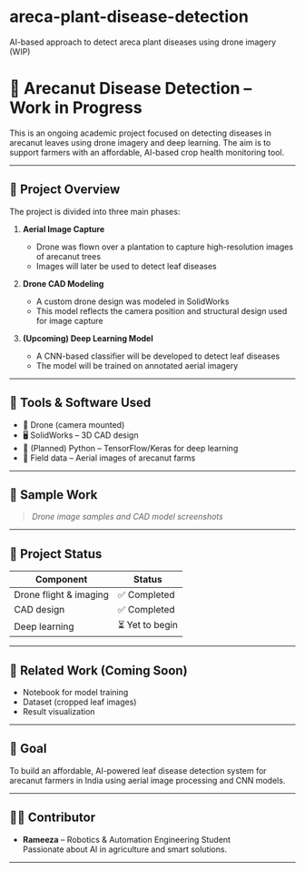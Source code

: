 # areca-plant-disease-detection
AI-based approach to detect areca plant diseases using drone imagery (WIP)
# 🌿 Arecanut Disease Detection – Work in Progress

This is an ongoing academic project focused on detecting diseases in arecanut leaves using drone imagery and deep learning. The aim is to support farmers with an affordable, AI-based crop health monitoring tool.

---

## 📍 Project Overview

The project is divided into three main phases:

1. **Aerial Image Capture**  
   - Drone was flown over a plantation to capture high-resolution images of arecanut trees  
   - Images will later be used to detect leaf diseases

2. **Drone CAD Modeling**  
   - A custom drone design was modeled in SolidWorks
   - This model reflects the camera position and structural design used for image capture

3. **(Upcoming) Deep Learning Model**  
   - A CNN-based classifier will be developed to detect leaf diseases  
   - The model will be trained on annotated aerial imagery

---

## 🧰 Tools & Software Used

- 📸 Drone (camera mounted)
- 🖥️ SolidWorks – 3D CAD design
- 🧠 (Planned) Python – TensorFlow/Keras for deep learning
- 🌾 Field data – Aerial images of arecanut farms

---

## 📸 Sample Work

> *Drone image samples and CAD model screenshots*
> 

---

## 🔧 Project Status

| Component               | Status         |
|------------------------|----------------|
| Drone flight & imaging | ✅ Completed    |
| CAD design             | ✅ Completed    |
| Deep learning          | ⏳ Yet to begin |

---

## 🔗 Related Work (Coming Soon)

- Notebook for model training
- Dataset (cropped leaf images)
- Result visualization

---

## 🧠 Goal

To build an affordable, AI-powered leaf disease detection system for arecanut farmers in India using aerial image processing and CNN models.

---

## 🙋‍♀️ Contributor

- **Rameeza** – Robotics & Automation Engineering Student  
  Passionate about AI in agriculture and smart solutions.

---

